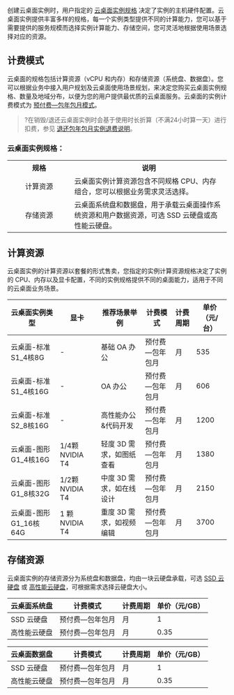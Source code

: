 创建云桌面实例时，用户指定的 [云桌面实例规格](#list) 决定了实例的主机硬件配置。云桌面实例提供丰富多样的规格，每一个实例类型提供不同的计算能力，您可以基于需要提供的服务规模而选择实例计算能力、存储空间，您可灵活地根据使用场景选择对应的资源。

## 计费模式

云桌面的规格包括计算资源（vCPU 和内存）和存储资源（系统盘、数据盘）。您可以根据业务中接入用户规划及云桌面使用场景规划，来决定您购买云桌面实例规格、数量及地域分布，以便为您的用户提供最优质的云桌面服务。云桌面的实例计费模式为 [预付费—包年包月模式](#price)。
>?在销毁/退还云桌面实例时会基于使用时长折算（不满24小时算一天）进行扣费，参见 [退还包年包月实例退费说明](https://cloud.tencent.com/document/product/1291/5420)。
### 云桌面实例规格：[](id:list)

<table>
   <tr>
      <th width="130px" style="text-align:center">规格</td>
      <th width="0px" style="text-align:center">说明</td>

   </tr>
   <tr>
      <td style="text-align:center">计算资源</td>
      <td>云桌面实例计算资源包含不同规格 CPU、内存组合，您可以根据业务需求灵活选择。</td>
   </tr>
   <tr>
      <td style="text-align:center">存储资源</td>
      <td>云桌面系统盘和数据盘，用于承载云桌面操作系统资源和用户数据资源，可选 SSD 云硬盘或高性能云硬盘。</td>
   </tr>
</table>



## 计算资源[](id:price)
云桌面实例的计算资源以套餐的形式售卖，您指定的实例计算资源规格决定了实例的 CPU、内存以及显卡配置，不同的实例规格提供不同的桌面能力，适用于不同的云桌面业务场景。

| 云桌面实例类型    |显卡|推荐场景举例| 计费模式        | 计费周期 | 单价（元/台） |
| ----------------- | --------------- | -------- | --------------- |--------------- |--------------- |
| 云桌面-标准S1_4核8G  | - | 基础 OA 办公 | 预付费—包年包月 | 月 | 535 | 
| 云桌面-标准S1_4核16G  | - | OA 办公 |  预付费—包年包月 | 月| 606 | 
| 云桌面-标准S2_8核16G  | - | 高性能办公&代码开发 |  预付费—包年包月 | 月 |1200| 
| 云桌面-图形G1_4核16G  | 1/4颗 NVIDIA T4 | 轻度 3D 需求，如图纸查看 |  预付费—包年包月 | 月 | 1380 | 
| 云桌面-图形G1_8核32G  | 1/2颗 NVIDIA T4 | 中度 3D 需求，如在线设计 |  预付费—包年包月 |月 | 2150 | 
| 云桌面-图形G1_16核64G  |  1 颗 NVIDIA T4 | 重度 3D 需求，如视频编辑 |  预付费—包年包月 | 月 | 3700 |

## 存储资源
云桌面实例的存储资源分为系统盘和数据盘，均由一块云硬盘承载，可选 [SSD 云硬盘](https://buy.cloud.tencent.com/cvd) 或 [高性能云硬盘](https://buy.cloud.tencent.com/cvd)，可根据需求选择云硬盘大小。

| 云桌面系统盘    | 计费模式        | 计费周期 | 单价（元/GB） |
| ----------------- | --------------- | -------- | --------------- |
| SSD 云硬盘 | 预付费—包年包月 | 月 | 1 | 
| 高性能云硬盘 |  预付费—包年包月 | 月| 0.35 | 

| 云桌面数据盘    | 计费模式        | 计费周期 | 单价（元/GB） |
| ----------------- | --------------- | -------- | --------------- |
| SSD 云硬盘 | 预付费—包年包月 | 月 | 1 | 
| 高性能云硬盘 |  预付费—包年包月 | 月| 0.35 | 
